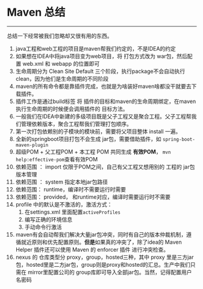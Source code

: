 



# Maven 总结


--- 

总结一下经常被我们忽略却又很有用的东西。





1. java工程和web工程的项目是maven帮我们约定的，不是IDEA的约定
2. 如果想在IDEA中将java项目变为web项目，将 打包方式改为 war包，然后配置 web.xml 和  webapp 的位置即可
3. 生命周期分为 Clean Site Default 三个阶段，执行package不会自动执行 clean，因为他们是生命周期的不同阶段
4. maven的所有命令都是靠插件完成，也就是为啥装好maven啥都没干就要去下载插件。
5. 插件工作是通过build标签 将 插件的目标和maven的生命周期绑定，在maven执行生命周期的时候便会调用插件的 目标方法。
6. 一般我们在IDEA中新建的多级项目既是父子工程又是聚合工程。父子工程帮我们管理依赖版本，聚合工程帮我们管理打包顺序。
7. 第一次打包依赖别的子模块的模块前，需要将父项目整体 install 一遍。
8. 全新的springboot项目打包不会生成 jar包，需要借助插件，如 `spring-boot-maven-plugin`
9. 超级POM + 父工程POM + 本工程 POM 共同生成 **有效POM**， `mvn help:effective-pom`查看有效POM
10. 依赖范围 ： import 仅限于POM之间，自己有父工程又想用别的 工程的 jar包版本管理
11. 依赖范围 ： system 指定本地jar包路径
12. 依赖范围： runtime，编译时不需要运行时需要
13. 依赖范围： provided， 和runtime对应，编译时需要运行时不需要
14. profile 中的默认是不激活的，激活方式：
    1. 在settings.xml 里面配置`activeProfiles`
    2. 编写正确的环境信息
    3. 手动命令行激活
15. maven有会自动帮我们解决大量jar包冲突，同时有自己的版本仲裁机制，遵循就近原则和优先配置原则。**但是**如果真的冲突了，除了idea的 Maven Helper 插件还可以使用 Maven 的 enforcer 插件 进行冲突检查。
16. nexus 的 仓库类型分 proxy，group，hosted三种，其中 proxy 里是三方jar包，hosted里是二方jar包，group则是proxy和hosted的汇总。生产中我们只需在 mirror里配置公司的 group库即可导入全部jar包。当然，记得配置用户名密码

